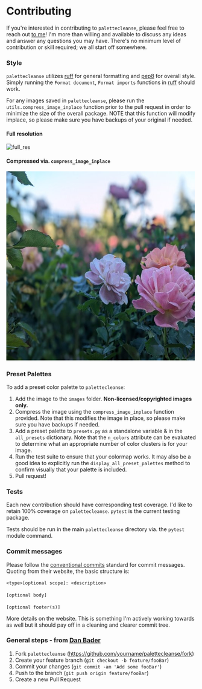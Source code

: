 # Contributing

If you're interested in contributing to `palettecleanse`, please feel free to reach
out [to me](mailto:jiaming.justin.chen@gmail.com)! I'm more than willing and available to discuss any ideas and answer any questions you may have. There's no minimum level of contribution or skill required; we all start off somewhere.

### Style
`palettecleanse` utilizes [ruff](https://github.com/astral-sh/ruff) for general formatting and [pep8](https://www.python.org/dev/peps/pep-0008/) for overall style. Simply running the `Format document`, `Format imports` functions in [ruff](https://github.com/astral-sh/ruff) should work.

For any images saved in `palettecleanse`, please run the `utils.compress_image_inplace` function prior to the pull request in order to minimize the size of the overall package. NOTE that this function will modify implace, so please make sure you have backups of your original if needed.

#### Full resolution
![full_res](palettecleanse/images/pink_roses_full_res.jpg)
#### Compressed via. `compress_image_inplace`
![compressed](palettecleanse/images/pink_roses.jpg)

### Preset Palettes
To add a preset color palette to `palettecleanse`:
1. Add the image to the `images` folder. <b>Non-licensed/copyrighted images only.</b>
2. Compress the image using the `compress_image_inplace` function provided. Note that this modifies the image in place, so please make sure you have backups if needed.
3. Add a preset palette to `presets.py` as a standalone variable & in the `all_presets` dictionary. Note that the `n_colors` attribute can be evaluated to determine what an appropriate number of color clusters is for your image.
4. Run the test suite to ensure that your colormap works. It may also be a good idea to explicitly run the `display_all_preset_palettes` method to confirm visually that your palette is included.
5. Pull request!

### Tests
Each new contribution should have corresponding test coverage. I'd like to retain 100% coverage on ```palettecleanse```. `pytest` is the current testing package.

Tests should be run in the main `palettecleanse` directory via. the `pytest` module command.

### Commit messages
Please follow the [conventional commits](https://www.conventionalcommits.org/en/v1.0.0/#summary) standard for commit messages. Quoting from their website, the basic structure is:
```
<type>[optional scope]: <description>

[optional body]

[optional footer(s)]
```
More details on the website. This is something I'm actively working towards as well but it should pay off in a cleaning and clearer commit tree.

### General steps - from [Dan Bader](https://github.com/dbader/readme-template)
  1. Fork ```palettecleanse``` (https://github.com/yourname/palettecleanse/fork)
  2. Create your feature branch (```git checkout -b feature/fooBar```)
  3. Commit your changes (```git commit -am 'Add some fooBar'```)
  4. Push to the branch (```git push origin feature/fooBar```)
  5. Create a new Pull Request
